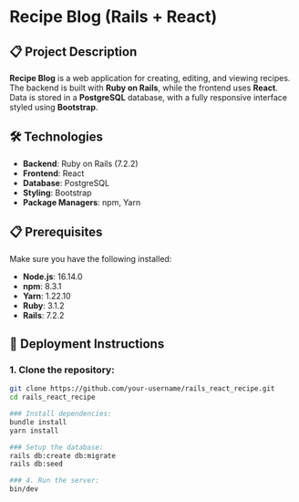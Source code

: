 # Recipe Blog (Rails + React)

## 📋 Project Description
**Recipe Blog** is a web application for creating, editing, and viewing recipes. The backend is built with **Ruby on Rails**, while the frontend uses **React**. Data is stored in a **PostgreSQL** database, with a fully responsive interface styled using **Bootstrap**.

## 🛠️ Technologies
- **Backend**: Ruby on Rails (7.2.2)
- **Frontend**: React
- **Database**: PostgreSQL
- **Styling**: Bootstrap
- **Package Managers**: npm, Yarn

## 📋 Prerequisites
Make sure you have the following installed:
- **Node.js**: 16.14.0
- **npm**: 8.3.1
- **Yarn**: 1.22.10
- **Ruby**: 3.1.2
- **Rails**: 7.2.2

## 🚀 Deployment Instructions

### 1. Clone the repository:
```bash
git clone https://github.com/your-username/rails_react_recipe.git
cd rails_react_recipe

### Install dependencies:
bundle install
yarn install

### Setup the database:
rails db:create db:migrate
rails db:seed

### 4. Run the server:
bin/dev



